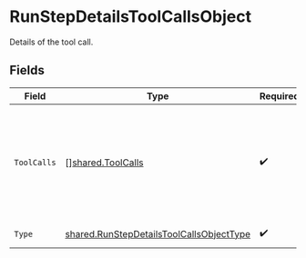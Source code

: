 # RunStepDetailsToolCallsObject

Details of the tool call.


## Fields

| Field                                                                                                                                                           | Type                                                                                                                                                            | Required                                                                                                                                                        | Description                                                                                                                                                     |
| --------------------------------------------------------------------------------------------------------------------------------------------------------------- | --------------------------------------------------------------------------------------------------------------------------------------------------------------- | --------------------------------------------------------------------------------------------------------------------------------------------------------------- | --------------------------------------------------------------------------------------------------------------------------------------------------------------- |
| `ToolCalls`                                                                                                                                                     | [][shared.ToolCalls](../../../pkg/models/shared/toolcalls.md)                                                                                                   | :heavy_check_mark:                                                                                                                                              | An array of tool calls the run step was involved in. These can be associated with one of three types of tools: `code_interpreter`, `retrieval`, or `function`.<br/> |
| `Type`                                                                                                                                                          | [shared.RunStepDetailsToolCallsObjectType](../../../pkg/models/shared/runstepdetailstoolcallsobjecttype.md)                                                     | :heavy_check_mark:                                                                                                                                              | Always `tool_calls`.                                                                                                                                            |